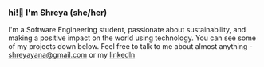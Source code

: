 ### hi!👋 I'm Shreya (she/her)
I'm a Software Engineering student, passionate about sustainability, and making a positive impact on the world using technology. You can see some of my projects down below.
Feel free to talk to me about almost anything - shreyayana@gmail.com or my [linkedln](https://www.linkedin.com/in/shreya-patell/)
